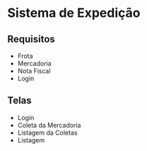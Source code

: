 # Sistema de Expedição

## Requisitos

- Frota
- Mercadoria
- Nota Fiscal
- Login

## Telas
- Login
- Coleta da Mercadoria
- Listagem da Coletas
- Listagem
